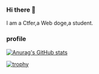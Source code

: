 ### Hi there 👋

I am a Ctfer,a Web doge,a student.

### profile

[![Anurag's GitHub stats](https://github-readme-stats.vercel.app/api?username=a756379684)](https://github.com/anuraghazra/github-readme-stats)

[![trophy](https://github-profile-trophy.vercel.app/?username=a756379684)](https://github.com/ryo-ma/github-profile-trophy)


<!--
**a756379684/a756379684** is a ✨ _special_ ✨ repository because its `README.md` (this file) appears on your GitHub profile.

Here are some ideas to get you started:

- 🔭 I’m currently working on ...
- 🌱 I’m currently learning ...
- 👯 I’m looking to collaborate on ...
- 🤔 I’m looking for help with ...
- 💬 Ask me about ...
- 📫 How to reach me: ...
- 😄 Pronouns: ...
- ⚡ Fun fact: ...
-->

